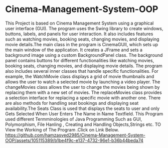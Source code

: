 # Cinema-Management-System-OOP
This Project is based on Cinema Management System using a graphical user interface (GUI). The program uses the Swing library to create windows, buttons, labels, and panels for user interaction. It also includes features such as watching movies, booking seats, changing movies, and displaying movie details.The main class in the program is CinemaGUII, which sets up the main window of the application. It creates a JFrame and sets a background image using a custom BackgroundPanel class. The background panel contains buttons for different functionalities like watching movies, booking seats, changing movies, and displaying movie details.
The program also includes several inner classes that handle specific functionalities. For example, the WatchMovie class displays a grid of movie thumbnails and allows the user to watch a selected movie by launching a video player. The changeMovies class allows the user to change the movies being shown by replacing them with a new set of movies. The replaceMovies class provides a selection interface for replacing a specific movie with another one. There are also methods for handling seat bookings and displaying seat availability.The Seats Class is used that displays the seats to user and only Gets Selected When User Enters The Name in Name Textfield.
This Program used different Termminologies of Java Programming Such as GUI, Polymorphism, File Hanling , Creating and Handling Objects,Strings etc.
TO View the Working of The Program .Click on Link Below.
https://github.com/hamzasyed2985/Cinema-Management-System-OOP/assets/105115389/b1be4f9c-e137-4732-96e1-b36b44beda74
